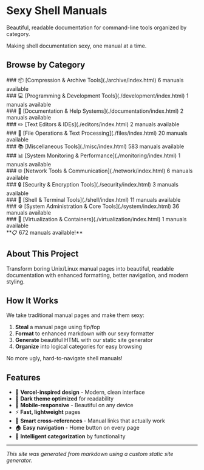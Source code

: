 # Sexy Shell Manuals

Beautiful, readable documentation for command-line tools organized by category.

Making shell documentation sexy, one manual at a time.

## Browse by Category

<div class="category-grid">
<div class="category-card">
### 📦 [Compression & Archive Tools](./archive/index.html)
6 manuals available
</div>
<div class="category-card">
### 💻 [Programming & Development Tools](./development/index.html)
1 manuals available
</div>
<div class="category-card">
### 📖 [Documentation & Help Systems](./documentation/index.html)
2 manuals available
</div>
<div class="category-card">
### ✏️ [Text Editors & IDEs](./editors/index.html)
2 manuals available
</div>
<div class="category-card">
### 📁 [File Operations & Text Processing](./files/index.html)
20 manuals available
</div>
<div class="category-card">
### 📚 [Miscellaneous Tools](./misc/index.html)
583 manuals available
</div>
<div class="category-card">
### 📊 [System Monitoring & Performance](./monitoring/index.html)
1 manuals available
</div>
<div class="category-card">
### 🌐 [Network Tools & Communication](./network/index.html)
6 manuals available
</div>
<div class="category-card">
### 🔒 [Security & Encryption Tools](./security/index.html)
3 manuals available
</div>
<div class="category-card">
### 🐚 [Shell & Terminal Tools](./shell/index.html)
11 manuals available
</div>
<div class="category-card">
### ⚙️ [System Administration & Core Tools](./system/index.html)
36 manuals available
</div>
<div class="category-card">
### 🐳 [Virtualization & Containers](./virtualization/index.html)
1 manuals available
</div>
</div>

<div class="stats">
**📋 672 manuals available!**
</div>

## About This Project

Transform boring Unix/Linux manual pages into beautiful, readable documentation with enhanced formatting, better navigation, and modern styling.

## How It Works

We take traditional manual pages and make them sexy:

1. **Steal** a manual page using fip/fop
2. **Format** to enhanced markdown with our sexy formatter  
3. **Generate** beautiful HTML with our static site generator
4. **Organize** into logical categories for easy browsing

No more ugly, hard-to-navigate shell manuals!

## Features

- 🎨 **Vercel-inspired design** - Modern, clean interface
- 🌙 **Dark theme optimized** for readability
- 📱 **Mobile-responsive** - Beautiful on any device
- ⚡ **Fast, lightweight** pages
- 🔗 **Smart cross-references** - Manual links that actually work
- 🏠 **Easy navigation** - Home button on every page
- 📁 **Intelligent categorization** by functionality

---

*This site was generated from markdown using a custom static site generator.*
